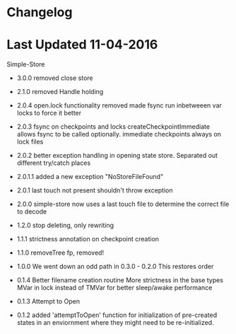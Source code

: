 # Changelog

# Last Updated 11-04-2016	

Simple-Store
+ 3.0.0
  removed close store  
+ 2.1.0
  removed Handle holding
+ 2.0.4
  open.lock functionality removed
  made fsync run inbetweeen var locks to force it better
	
+ 2.0.3
  fsync on checkpoints and locks
  createCheckpointImmediate allows fsync to be called optionally.
  immediate checkpoints always on lock files
	
+ 2.0.2
   better exception handling in opening state store.
   Separated out different try/catch places
+ 2.0.1.1
   added a new exception "NoStoreFileFound"
+ 2.0.1
   last touch not present shouldn't throw exception
+ 2.0.0
   simple-store now uses a last touch file to determine the correct file to decode
+ 1.2.0
   stop deleting, only rewriting
+ 1.1.1
   strictness annotation on checkpoint creation
+ 1.1.0
   removeTree fp, removed!
+ 1.0.0
	We went down an odd path in 0.3.0 - 0.2.0
	This restores order
	
+ 0.1.4
  Better filename creation routine
  More strictness in the base types
  MVar in lock instead of TMVar for better sleep/awake performance

+ 0.1.3
  Attempt to Open
+ 0.1.2
  added 'attemptToOpen' function for initialization of pre-created states in an
  enviornment where they might need to be re-initialized.

